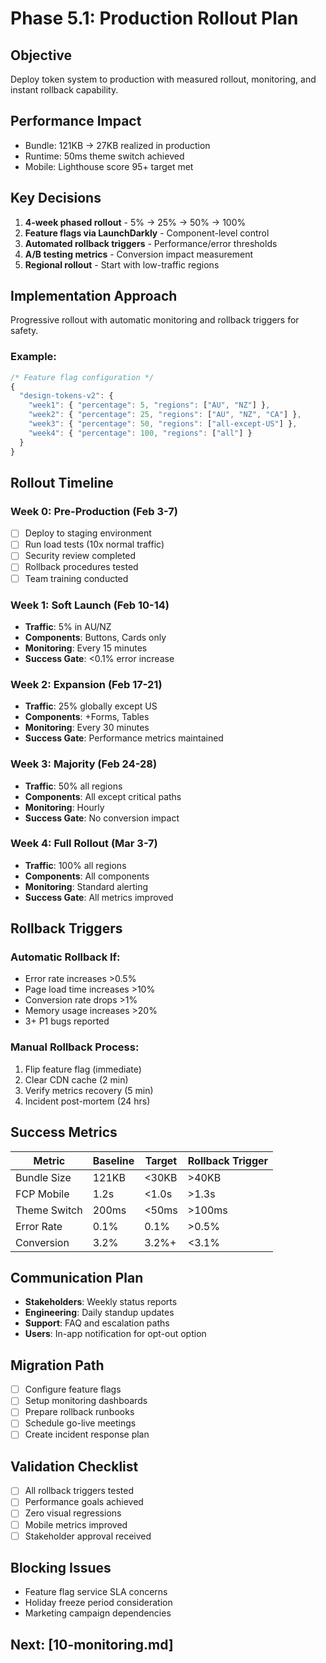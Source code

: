 # Phase 5.1: Production Rollout Plan

## Objective
Deploy token system to production with measured rollout, monitoring, and instant rollback capability.

## Performance Impact
- Bundle: 121KB → 27KB realized in production
- Runtime: 50ms theme switch achieved
- Mobile: Lighthouse score 95+ target met

## Key Decisions
1. **4-week phased rollout** - 5% → 25% → 50% → 100%
2. **Feature flags via LaunchDarkly** - Component-level control
3. **Automated rollback triggers** - Performance/error thresholds
4. **A/B testing metrics** - Conversion impact measurement
5. **Regional rollout** - Start with low-traffic regions

## Implementation Approach
Progressive rollout with automatic monitoring and rollback triggers for safety.

### Example:
```javascript
/* Feature flag configuration */
{
  "design-tokens-v2": {
    "week1": { "percentage": 5, "regions": ["AU", "NZ"] },
    "week2": { "percentage": 25, "regions": ["AU", "NZ", "CA"] },
    "week3": { "percentage": 50, "regions": ["all-except-US"] },
    "week4": { "percentage": 100, "regions": ["all"] }
  }
}
```

## Rollout Timeline

### Week 0: Pre-Production (Feb 3-7)
- [ ] Deploy to staging environment
- [ ] Run load tests (10x normal traffic)
- [ ] Security review completed
- [ ] Rollback procedures tested
- [ ] Team training conducted

### Week 1: Soft Launch (Feb 10-14)
- **Traffic**: 5% in AU/NZ
- **Components**: Buttons, Cards only
- **Monitoring**: Every 15 minutes
- **Success Gate**: <0.1% error increase

### Week 2: Expansion (Feb 17-21)
- **Traffic**: 25% globally except US
- **Components**: +Forms, Tables
- **Monitoring**: Every 30 minutes
- **Success Gate**: Performance metrics maintained

### Week 3: Majority (Feb 24-28)
- **Traffic**: 50% all regions
- **Components**: All except critical paths
- **Monitoring**: Hourly
- **Success Gate**: No conversion impact

### Week 4: Full Rollout (Mar 3-7)
- **Traffic**: 100% all regions
- **Components**: All components
- **Monitoring**: Standard alerting
- **Success Gate**: All metrics improved

## Rollback Triggers

### Automatic Rollback If:
- Error rate increases >0.5%
- Page load time increases >10%
- Conversion rate drops >1%
- Memory usage increases >20%
- 3+ P1 bugs reported

### Manual Rollback Process:
1. Flip feature flag (immediate)
2. Clear CDN cache (2 min)
3. Verify metrics recovery (5 min)
4. Incident post-mortem (24 hrs)

## Success Metrics

| Metric | Baseline | Target | Rollback Trigger |
|--------|----------|--------|------------------|
| Bundle Size | 121KB | <30KB | >40KB |
| FCP Mobile | 1.2s | <1.0s | >1.3s |
| Theme Switch | 200ms | <50ms | >100ms |
| Error Rate | 0.1% | 0.1% | >0.5% |
| Conversion | 3.2% | 3.2%+ | <3.1% |

## Communication Plan
- **Stakeholders**: Weekly status reports
- **Engineering**: Daily standup updates
- **Support**: FAQ and escalation paths
- **Users**: In-app notification for opt-out option

## Migration Path
- [ ] Configure feature flags
- [ ] Setup monitoring dashboards
- [ ] Prepare rollback runbooks
- [ ] Schedule go-live meetings
- [ ] Create incident response plan

## Validation Checklist
- [ ] All rollback triggers tested
- [ ] Performance goals achieved
- [ ] Zero visual regressions
- [ ] Mobile metrics improved
- [ ] Stakeholder approval received

## Blocking Issues
- Feature flag service SLA concerns
- Holiday freeze period consideration
- Marketing campaign dependencies

## Next: [10-monitoring.md]